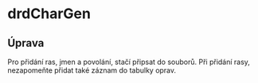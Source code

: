 # drdCharGen

## Úprava
Pro přidání ras, jmen a povolání, stačí připsat do souborů. Při přidání rasy,
nezapomeňte přidat také záznam do tabulky oprav.
